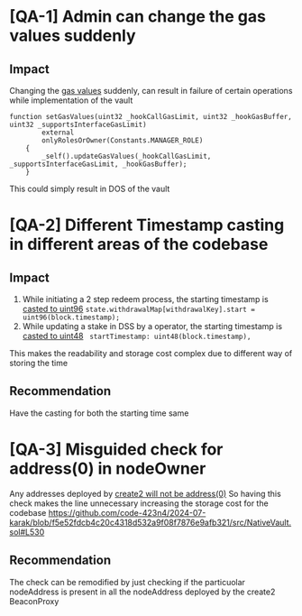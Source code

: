 # [QA-1] Admin can change the gas values suddenly
## Impact
Changing the [gas values](https://github.com/code-423n4/2024-07-karak/blob/f5e52fdcb4c20c4318d532a9f08f7876e9afb321/src/Core.sol#L274) suddenly, can result in failure of certain operations while implementation of the vault
```
function setGasValues(uint32 _hookCallGasLimit, uint32 _hookGasBuffer, uint32 _supportsInterfaceGasLimit)
        external
        onlyRolesOrOwner(Constants.MANAGER_ROLE)
    {
        _self().updateGasValues(_hookCallGasLimit, _supportsInterfaceGasLimit, _hookGasBuffer);
    }
```
This could simply result in DOS of the vault

# [QA-2] Different Timestamp casting in different areas of the codebase
## Impact
1. While initiating a 2 step redeem process, the starting timestamp is [casted to uint96](https://github.com/code-423n4/2024-07-karak/blob/f5e52fdcb4c20c4318d532a9f08f7876e9afb321/src/Vault.sol#L142)
`state.withdrawalMap[withdrawalKey].start = uint96(block.timestamp);`
2. While updating a stake in DSS by a operator, the starting  timestamp is [casted to uint48](https://github.com/code-423n4/2024-07-karak/blob/f5e52fdcb4c20c4318d532a9f08f7876e9afb321/src/entities/Operator.sol#L71)
` startTimestamp: uint48(block.timestamp),`

This makes the readability and storage cost complex due to different way of storing the time

## Recommendation
Have the casting for both the starting time same

# [QA-3] Misguided check for address(0) in nodeOwner
Any addresses deployed by [create2 will not be address(0)](https://github.com/Vectorized/solady/blob/1f43cc8005cc3b3c8361dd7dbdd2cdeaf0f99e66/src/utils/LibClone.sol#L1517)
So having this check makes the line unnecessary increasing the storage cost for the codebase
https://github.com/code-423n4/2024-07-karak/blob/f5e52fdcb4c20c4318d532a9f08f7876e9afb321/src/NativeVault.sol#L530
## Recommendation
The check can be remodified by just checking if the particuolar nodeAddress is present in all the nodeAddress deployed by the create2 BeaconProxy 